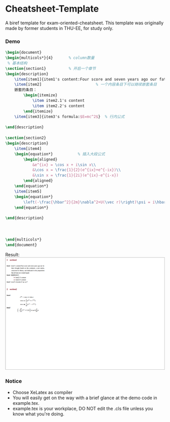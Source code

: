 # Cheatsheet-Template
A biref template for exam-oriented-cheatsheet.
This template was originally made by former students in THU-EE, for study only.

### Demo
```tex
\begin{document}
\begin{multicols*}{4}       % column数量
 % 基本结构
\section{section1}          % 开启一个章节
\begin{description}
    \item[item1]{item1's content:Four score and seven years ago our fathers brought fourth on this continent, a new nation, conceived in liberty, and dedicated to the proposition that all men are created equal.}       % 插入一个内容条目
    \item[item2]                        % 一个内容条目下可以继续嵌套条目
    嵌套的条目：
        \begin{itemize}
            \item item2.1's content
            \item item2.2's content
        \end{itemize}
    \item[item3]{item3's formula:$E=mc^2$}  % 行内公式

\end{description}

\section{section2}
\begin{description}
    \item[item4]
    \begin{equation*}           % 插入大段公式
        \begin{aligned}
            &e^{ix} = \cos x + i\sin x\\
            &\cos x = \frac{1}{2}(e^{ix}+e^{-ix})\\
            &\sin x = \frac{1}{2i}(e^{ix}-e^{i-x})
        \end{aligned}
    \end{equation*}
    \item[item5]
    \begin{equation*}
        \left(-\frac{\hbar^2}{2m}\nabla^2+U(\vec r)\right)\psi = i\hbar\frac{\partial}{\partial t}\psi
    \end{equation*}

\end{description}



\end{multicols*}
\end{document}
```
Result:
<img src='./example.png' style='zoom:60%;'>


### Notice
+ Choose XeLatex as compiler
+ You will easily get on the way with a brief glance at the demo code in example.tex.  
+ example.tex is your workplace, DO NOT edit the .cls file unless you know what you're doing.

